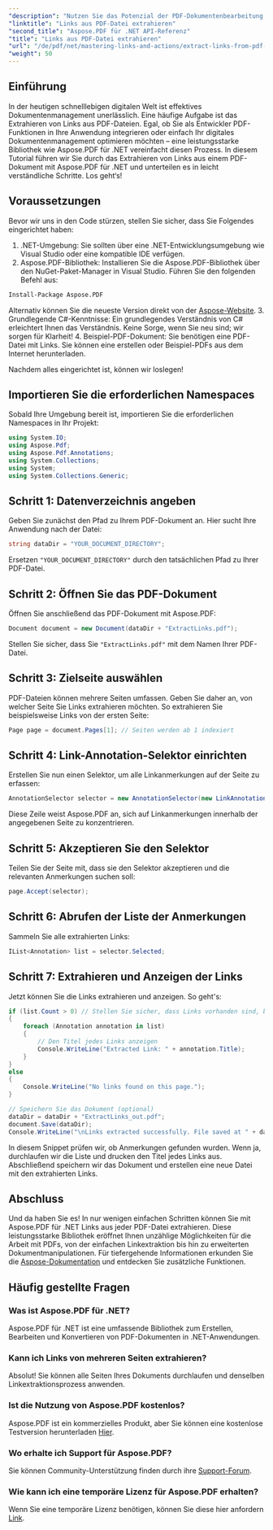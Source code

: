 ```yaml
---
"description": "Nutzen Sie das Potenzial der PDF-Dokumentenbearbeitung mit unserem umfassenden Leitfaden zum Extrahieren von Links mit Aspose.PDF für .NET. Dieses Tutorial bietet detaillierte Schritt-für-Schritt-Anleitungen."
"linktitle": "Links aus PDF-Datei extrahieren"
"second_title": "Aspose.PDF für .NET API-Referenz"
"title": "Links aus PDF-Datei extrahieren"
"url": "/de/pdf/net/mastering-links-and-actions/extract-links-from-pdf-file/"
"weight": 50
---
```


## Einführung

In der heutigen schnelllebigen digitalen Welt ist effektives Dokumentenmanagement unerlässlich. Eine häufige Aufgabe ist das Extrahieren von Links aus PDF-Dateien. Egal, ob Sie als Entwickler PDF-Funktionen in Ihre Anwendung integrieren oder einfach Ihr digitales Dokumentenmanagement optimieren möchten – eine leistungsstarke Bibliothek wie Aspose.PDF für .NET vereinfacht diesen Prozess. In diesem Tutorial führen wir Sie durch das Extrahieren von Links aus einem PDF-Dokument mit Aspose.PDF für .NET und unterteilen es in leicht verständliche Schritte. Los geht‘s!

## Voraussetzungen

Bevor wir uns in den Code stürzen, stellen Sie sicher, dass Sie Folgendes eingerichtet haben:

1. .NET-Umgebung: Sie sollten über eine .NET-Entwicklungsumgebung wie Visual Studio oder eine kompatible IDE verfügen.
2. Aspose.PDF-Bibliothek: Installieren Sie die Aspose.PDF-Bibliothek über den NuGet-Paket-Manager in Visual Studio. Führen Sie den folgenden Befehl aus:
```bash
Install-Package Aspose.PDF
```
Alternativ können Sie die neueste Version direkt von der [Aspose-Website](https://releases.aspose.com/pdf/net/).
3. Grundlegende C#-Kenntnisse: Ein grundlegendes Verständnis von C# erleichtert Ihnen das Verständnis. Keine Sorge, wenn Sie neu sind; wir sorgen für Klarheit!
4. Beispiel-PDF-Dokument: Sie benötigen eine PDF-Datei mit Links. Sie können eine erstellen oder Beispiel-PDFs aus dem Internet herunterladen.

Nachdem alles eingerichtet ist, können wir loslegen!

## Importieren Sie die erforderlichen Namespaces

Sobald Ihre Umgebung bereit ist, importieren Sie die erforderlichen Namespaces in Ihr Projekt:

```csharp
using System.IO;
using Aspose.Pdf;
using Aspose.Pdf.Annotations;
using System.Collections;
using System;
using System.Collections.Generic;
```

## Schritt 1: Datenverzeichnis angeben

Geben Sie zunächst den Pfad zu Ihrem PDF-Dokument an. Hier sucht Ihre Anwendung nach der Datei:

```csharp
string dataDir = "YOUR_DOCUMENT_DIRECTORY";
```

Ersetzen `"YOUR_DOCUMENT_DIRECTORY"` durch den tatsächlichen Pfad zu Ihrer PDF-Datei.

## Schritt 2: Öffnen Sie das PDF-Dokument

Öffnen Sie anschließend das PDF-Dokument mit Aspose.PDF:

```csharp
Document document = new Document(dataDir + "ExtractLinks.pdf");
```

Stellen Sie sicher, dass Sie `"ExtractLinks.pdf"` mit dem Namen Ihrer PDF-Datei.

## Schritt 3: Zielseite auswählen

PDF-Dateien können mehrere Seiten umfassen. Geben Sie daher an, von welcher Seite Sie Links extrahieren möchten. So extrahieren Sie beispielsweise Links von der ersten Seite:

```csharp
Page page = document.Pages[1]; // Seiten werden ab 1 indexiert
```

## Schritt 4: Link-Annotation-Selektor einrichten

Erstellen Sie nun einen Selektor, um alle Linkanmerkungen auf der Seite zu erfassen:

```csharp
AnnotationSelector selector = new AnnotationSelector(new LinkAnnotation(page, Aspose.Pdf.Rectangle.Trivial));
```

Diese Zeile weist Aspose.PDF an, sich auf Linkanmerkungen innerhalb der angegebenen Seite zu konzentrieren.

## Schritt 5: Akzeptieren Sie den Selektor

Teilen Sie der Seite mit, dass sie den Selektor akzeptieren und die relevanten Anmerkungen suchen soll:

```csharp
page.Accept(selector);
```

## Schritt 6: Abrufen der Liste der Anmerkungen

Sammeln Sie alle extrahierten Links:

```csharp
IList<Annotation> list = selector.Selected;
```

## Schritt 7: Extrahieren und Anzeigen der Links

Jetzt können Sie die Links extrahieren und anzeigen. So geht's:

```csharp
if (list.Count > 0) // Stellen Sie sicher, dass Links vorhanden sind, bevor Sie darauf zugreifen
{
    foreach (Annotation annotation in list)
    {
        // Den Titel jedes Links anzeigen
        Console.WriteLine("Extracted Link: " + annotation.Title);
    }
}
else
{
    Console.WriteLine("No links found on this page.");
}

// Speichern Sie das Dokument (optional)
dataDir = dataDir + "ExtractLinks_out.pdf";
document.Save(dataDir);
Console.WriteLine("\nLinks extracted successfully. File saved at " + dataDir);
```

In diesem Snippet prüfen wir, ob Anmerkungen gefunden wurden. Wenn ja, durchlaufen wir die Liste und drucken den Titel jedes Links aus. Abschließend speichern wir das Dokument und erstellen eine neue Datei mit den extrahierten Links.

## Abschluss

Und da haben Sie es! In nur wenigen einfachen Schritten können Sie mit Aspose.PDF für .NET Links aus jeder PDF-Datei extrahieren. Diese leistungsstarke Bibliothek eröffnet Ihnen unzählige Möglichkeiten für die Arbeit mit PDFs, von der einfachen Linkextraktion bis hin zu erweiterten Dokumentmanipulationen. Für tiefergehende Informationen erkunden Sie die [Aspose-Dokumentation](https://reference.aspose.com/pdf/net/) und entdecken Sie zusätzliche Funktionen.

## Häufig gestellte Fragen

### Was ist Aspose.PDF für .NET?
Aspose.PDF für .NET ist eine umfassende Bibliothek zum Erstellen, Bearbeiten und Konvertieren von PDF-Dokumenten in .NET-Anwendungen.

### Kann ich Links von mehreren Seiten extrahieren?
Absolut! Sie können alle Seiten Ihres Dokuments durchlaufen und denselben Linkextraktionsprozess anwenden.

### Ist die Nutzung von Aspose.PDF kostenlos?
Aspose.PDF ist ein kommerzielles Produkt, aber Sie können eine kostenlose Testversion herunterladen [Hier](https://releases.aspose.com/).

### Wo erhalte ich Support für Aspose.PDF?
Sie können Community-Unterstützung finden durch ihre [Support-Forum](https://forum.aspose.com/c/pdf/10).

### Wie kann ich eine temporäre Lizenz für Aspose.PDF erhalten?
Wenn Sie eine temporäre Lizenz benötigen, können Sie diese hier anfordern [Link](https://purchase.aspose.com/temporary-license/).